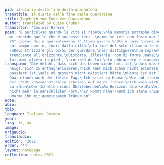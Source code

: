 ```yaml
---
pid: il-diario-della-fine-della-quarantena
transtitle: Il diario della fine della quarantena
title: Tagebuch vom Ende der Quarantäne
author: translated by Quinn Gruber
translator: 'Couloir Hanson '
poem: "È pericoloso quando la vita si ripete:\nla memoria potrebbe diventare smagnetizzata.\nNon
  mi ricordo quello che è successo ieri —\ncome se ieri non fosse mai.\nOggi è il
  76° giorno della quarantena\ne l’ultimo giorno.\nSto a casa \ncome se io fosse seduto
  sul campo aperto, fuori dalla città:\nla luce del sole illumina le mie lacrime.
  \nDevo strizzare gli occhi per guardare,\nper distinguere\nun sopravvissuto, appena\nun’ombra
  tremolante all’orizzonte,\nDistorta, illusoria, non di forma umana;\nquando mi avvicina
  lui,\nmi alzerò in piedi, \ncorrerò da lui,\nlo abbraccerò e piangerò.\n7/4/2020\n"
transpoem: "Die Gefahr, dass sich das Leben wiederholt ist,\ndass das Gedächtnis dazu
  neigt, sich zu entmagnetisieren.\nIch kann mich schon nicht erinnern, was gestern
  passiert ist,\nals ob gestern nicht existiert hätte.\nHeute ist der 76. Tag der
  Quarantäne\nauch der letzte Tag.\nIch sitze zu Hause \nWie auf freiem Feld außerhalb
  der Stadt.\nSonnenstrahlen scheinen auf meine Tränen.\nIch muss wirklich hart schielen\nKaum
  zu sehen\nDer Schatten eines Überlebenden\nAm Horizont blinkend\nVerzerrt, unwahr,
  nicht mehr in menschlicher Form.\nEr kommt näher\nUnd ich stehe,\nLauf zu ihm rüber\nUnd
  umarme ihn mit gemeinsamen Tränen.\n"
note: 
abio: 
tbio: 
language: Italian; German
year: 
lang: it, de
image: 
origaudio: 
translaudio: 
edition: '2021'
order: '44'
layout: notepage
collection: notes_2021
---
```

